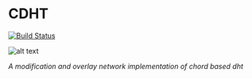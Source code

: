 # CDHT

[![Build Status](https://app.travis-ci.com/FF-DS/CDHT.svg?branch=main)](https://app.travis-ci.com/FF-DS/CDHT)

![alt text](https://res.cloudinary.com/linktender/image/upload/v1626708215/Chord_route_l74bff.png)

_A modification and overlay network implementation of chord based dht_
